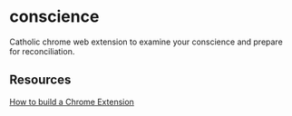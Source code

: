 # conscience

Catholic chrome web extension to examine your conscience and prepare for reconciliation.

## Resources

[How to build a Chrome Extension](https://developer.chrome.com/docs/extensions/mv3/getstarted/)
